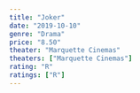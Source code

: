 ```yaml
---
title: "Joker"
date: "2019-10-10"
genre: "Drama"
price: "8.50"
theater: "Marquette Cinemas"
theaters: ["Marquette Cinemas"]
rating: "R"
ratings: ["R"]
---
```

